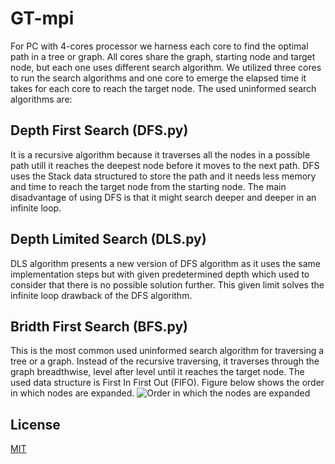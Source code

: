 # GT-mpi
For PC with 4-cores processor we harness each core to find the optimal path in a tree or graph. All cores share the graph, starting node and target node, but each one uses different search algorithm. We utilized three cores to run the search algorithms and one core to emerge the elapsed time it takes for each core to reach the target node.
The used uninformed search algorithms are:
## Depth First Search (DFS.py)
It is a recursive algorithm because it traverses all the nodes in a possible path utill it reaches the deepest node before it moves to the next path. DFS uses the Stack data structured to store the path and it needs less memory and time to reach the target node from the starting node. The main disadvantage of using DFS is that it might search deeper and deeper in an infinite loop.
## Depth Limited Search (DLS.py)
DLS algorithm presents a new version of DFS algorithm as it uses the same implementation steps but with given predetermined depth which used to consider that there is no possible solution further. This given limit solves the infinite loop drawback of the DFS algorithm. 
## Bridth First Search (BFS.py)
This is the most common used uninformed search algorithm for traversing a tree or a graph. Instead of the recursive traversing, it traverses through the graph breadthwise, level after level until it reaches the target node. The used data structure is First In First Out (FIFO).
Figure below shows the order in which nodes are expanded. 
![Order in which the nodes are expanded](https://upload.wikimedia.org/wikipedia/commons/3/33/Breadth-first-tree.svg)

## License
[MIT](https://choosealicense.com/licenses/mit/)

